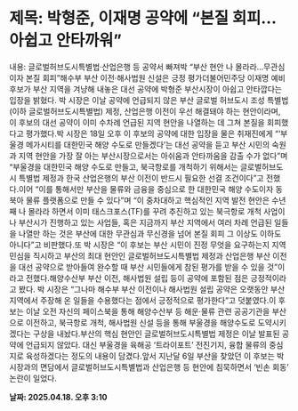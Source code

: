# **제목: 박형준, 이재명 공약에 “본질 회피…아쉽고 안타까워”**

  내용: 글로벌허브도시특별법·산업은행 등 공약서 빠져박 “부산 현안 나 몰라라…무관심이자 본질 회피”해수부 부산 이전·해사법원 신설은 긍정 평가더불어민주당 이재명 예비후보가 부산 지역을 겨냥해 내놓은 대선 공약에 박형준 부산시장이 아쉽고 안타깝다는 입장을 밝혔다. 박 시장은 이날 공약에 언급되지 않은 부산 글로벌 허브도시 조성 특별법(이하 글로벌허브도시특별법) 제정, 산업은행 이전이 우선 해결돼야 하는 현안이라며, 이 후보의 대선 공약이 이미 수차례 언급된 지역 현안을 나열하는 데 그쳐 본질을 회피했다고 평가했다.박 시장은 18일 오후 이 후보의 공약에 대한 입장을 물은 취재진에게 “‘부울경 메가시티를 대한민국 해양 수도로 만들겠다’는 대선 공약을 듣고 부산 시민의 숙원과 지역 현안을 가장 잘 아는 부산시장으로서는 아쉬움과 안타까움을 감출 수가 없다”며 “부울경을 대한민국 해양 수도로 만들고, 북극항로를 개척하기 위해서는 글로벌허브도시 특별법 제정과 한국 산업은행의 부산 이전이 반드시 필요한 선결 조건이다”고 전했다.이어 “이를 통해서만 부산을 물류와 금융을 중심으로 한 대한민국 해양 수도이자 동북아 물류 플랫폼으로 만들 수 있다”며 “이 중차대하고 핵심적인 지역 발전 현안은 수년째 나 몰라라 하면서 이미 태스크포스(TF)를 꾸려 추진하고 있는 북극항로 개척 사업이나 부산시가 진행하고 있는 사업들, 혹은 지금까지 부산 지역에서 여러 차례 언급된 일들을 나열만 하는 것은 부산에 대한 무관심과 무신경을 넘어 본질 회피 그 이상도 이하도 아니다”고 비판했다.또 박 시장은 “이 후보는 부산 시민이 진정 무엇을 요구하는지 지역 민심을 직시하고 부산의 최대 현안인 글로벌허브도시특별법 제정과 산업은행 부산 이전을 대선 공약으로 받아들여 완수할 때 부산 시민들에게 참된 평가를 받을 수 있을 것”이라고 전했다.해양수산부 부산 이전, 해사법원 설립 등이 공약에 포함된 점은 긍정적이라고 봤다. 박 시장은 “그나마 해수부 부산 이전이나 해사법원 설립 공약은 오랫동안 부산 지역에서 주장해 온 일들을 수용했다는 점에서 긍정적으로 평가한다”고 덧붙였다.이 후보는 이날 오전 자신의 페이스북을 통해 해양수산부 등 해운·물류 관련 공공기관을 부산으로 이전하고, 북극항로 개척, 해사법원 신설 등을 통해 부울경을 해양수도로 도약시키겠다는 구상을 내놨다.부산의 핵심 현안인 글로벌허브도시특별법 제정은 이날 발표된 공약에 언급되지 않았다. 대신 부울경을 육해공 ‘트라이포트’ 전진기지, 융합 물류의 중심지로 육성하겠다는 정도의 내용이 담겼다.앞서 지난달 6일 부산을 찾았던 이 후보는 박 시장과의 면담에서 글로벌허브도시특별법과 산업은행 등 현안에 침묵하면서 ‘빈손 회동’ 논란이 일었다.

  **날짜: 2025.04.18. 오후 3:10**